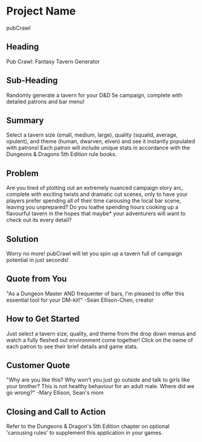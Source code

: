 # Project Name #
pubCrawl

## Heading ##
  Pub Crawl: Fantasy Tavern Generator

## Sub-Heading ##
  Randomly generate a tavern for your D&D 5e campaign, complete with detailed patrons and bar menu!

## Summary ##
  Select a tavern size (small, medium, large), quality (squalid, average, opulent), and theme (human, dwarven, elven) and see it instantly populated with patrons! Each patron will include unique stats in accordance with the Dungeons & Dragons 5th Edition rule books.

## Problem ##
  Are you tired of plotting out an extremely nuanced campaign story arc, complete with exciting twists and dramatic cut scenes, only to have your players prefer spending all of their time carousing the local bar scene, leaving you unprepared? Do you loathe spending hours cooking up a flavourful tavern in the hopes that maybe* your adventurers will want to check out its every detail?

## Solution ##
  Worry no more! pubCrawl will let you spin up a tavern full of campaign potential in just seconds!

## Quote from You ##
  "As a Dungeon Master AND frequenter of bars, I'm pleased to offer this essential tool for your DM-kit!" -Sean Ellison-Chen, creator

## How to Get Started ##
  Just select a tavern size, quality, and theme from the drop down menus and watch a fully fleshed out environment come together! Click on the name of each patron to see their brief details and game stats.

## Customer Quote ##
  "Why are you like this? Why won't you just go outside and talk to girls like your brother? This is not healthy behaviour for an adult male. Where did we go wrong?" -Mary Ellison, Sean's mom

## Closing and Call to Action ##
  Refer to the Dungeons & Dragon's 5th Edition chapter on optional 'carousing rules' to supplement this application in your games.
